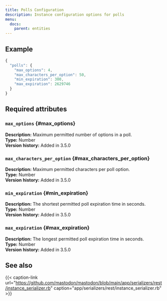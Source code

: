 ```yaml
---
title: Polls Configuration
description: Instance configuration options for polls
menu:
  docs:
    parent: entities
---
```


## Example

```javascript
{
  "polls": {
    "max_options": 4,
    "max_characters_per_option": 50,
    "min_expiration": 300,
    "max_expiration": 2629746
  }
}
```

## Required attributes

### `max_options` {#max_options}

**Description:** Maximum permitted number of options in a poll.\
**Type:** Number\
**Version history:** Added in 3.5.0

### `max_characters_per_option` {#max_characters_per_option}

**Description:** Maximum permitted characters per poll option.\
**Type:** Number\
**Version history:** Added in 3.5.0

### `min_expiration` {#min_expiration}

**Description:** The shortest permitted poll expiration time in seconds.\
**Type:** Number\
**Version history:** Added in 3.5.0

### `max_expiration` {#max_expiration}

**Description:** The longest permitted poll expiration time in seconds.\
**Type:** Number\
**Version history:** Added in 3.5.0

## See also

{{< caption-link url="https://github.com/mastodon/mastodon/blob/main/app/serializers/rest/instance_serializer.rb" caption="app/serializers/rest/instance\_serializer.rb" >}}





